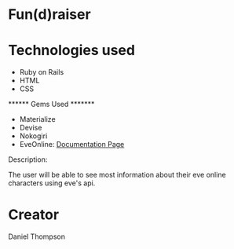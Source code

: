 # Fun(d)raiser

# Technologies used
- Ruby on Rails
- HTML
- CSS

****** Gems Used *******
- Materialize
- Devise
- Nokogiri
- EveOnline: <a href="http://www.rubydoc.info/gems/eve_online/0.11.0">Documentation Page</a>

Description:

The user will be able to see most information about their eve online characters using eve's api.



# Creator

Daniel Thompson <br>

